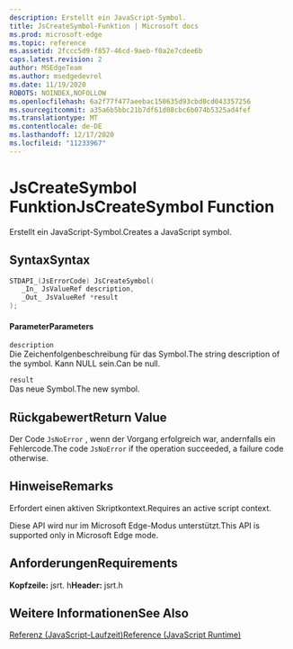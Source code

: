 ```yaml
---
description: Erstellt ein JavaScript-Symbol.
title: JsCreateSymbol-Funktion | Microsoft docs
ms.prod: microsoft-edge
ms.topic: reference
ms.assetid: 2fccc5d9-f857-46cd-9aeb-f0a2e7cdee6b
caps.latest.revision: 2
author: MSEdgeTeam
ms.author: msedgedevrel
ms.date: 11/19/2020
ROBOTS: NOINDEX,NOFOLLOW
ms.openlocfilehash: 6a2f77f477aeebac150635d93cbd0cd043357256
ms.sourcegitcommit: a35a6b5bbc21b7df61d08cbc6b074b5325ad4fef
ms.translationtype: MT
ms.contentlocale: de-DE
ms.lasthandoff: 12/17/2020
ms.locfileid: "11233967"
---
```

# <span data-ttu-id="1aba6-103">JsCreateSymbol Funktion</span><span class="sxs-lookup"><span data-stu-id="1aba6-103">JsCreateSymbol Function</span></span>

<span data-ttu-id="1aba6-104">Erstellt ein JavaScript-Symbol.</span><span class="sxs-lookup"><span data-stu-id="1aba6-104">Creates a JavaScript symbol.</span></span>
  
## <span data-ttu-id="1aba6-105">Syntax</span><span class="sxs-lookup"><span data-stu-id="1aba6-105">Syntax</span></span>  
  
```cpp  
STDAPI_(JsErrorCode) JsCreateSymbol(  
   _In_ JsValueRef description,  
   _Out_ JsValueRef *result  
);  
```  
  
#### <span data-ttu-id="1aba6-106">Parameter</span><span class="sxs-lookup"><span data-stu-id="1aba6-106">Parameters</span></span>  
 `description`  
 <span data-ttu-id="1aba6-107">Die Zeichenfolgenbeschreibung für das Symbol.</span><span class="sxs-lookup"><span data-stu-id="1aba6-107">The string description of the symbol.</span></span> <span data-ttu-id="1aba6-108">Kann NULL sein.</span><span class="sxs-lookup"><span data-stu-id="1aba6-108">Can be null.</span></span>  
  
 `result`  
 <span data-ttu-id="1aba6-109">Das neue Symbol.</span><span class="sxs-lookup"><span data-stu-id="1aba6-109">The new symbol.</span></span>  
  
## <span data-ttu-id="1aba6-110">Rückgabewert</span><span class="sxs-lookup"><span data-stu-id="1aba6-110">Return Value</span></span>  
 <span data-ttu-id="1aba6-111">Der Code `JsNoError` , wenn der Vorgang erfolgreich war, andernfalls ein Fehlercode.</span><span class="sxs-lookup"><span data-stu-id="1aba6-111">The code `JsNoError` if the operation succeeded, a failure code otherwise.</span></span>  
  
## <span data-ttu-id="1aba6-112">Hinweise</span><span class="sxs-lookup"><span data-stu-id="1aba6-112">Remarks</span></span>  
 <span data-ttu-id="1aba6-113">Erfordert einen aktiven Skriptkontext.</span><span class="sxs-lookup"><span data-stu-id="1aba6-113">Requires an active script context.</span></span>  
  
 <span data-ttu-id="1aba6-114">Diese API wird nur im Microsoft Edge-Modus unterstützt.</span><span class="sxs-lookup"><span data-stu-id="1aba6-114">This API is supported only in Microsoft Edge mode.</span></span>  
  
## <span data-ttu-id="1aba6-115">Anforderungen</span><span class="sxs-lookup"><span data-stu-id="1aba6-115">Requirements</span></span>  
 <span data-ttu-id="1aba6-116">**Kopfzeile:** jsrt. h</span><span class="sxs-lookup"><span data-stu-id="1aba6-116">**Header:** jsrt.h</span></span>  
  
## <span data-ttu-id="1aba6-117">Weitere Informationen</span><span class="sxs-lookup"><span data-stu-id="1aba6-117">See Also</span></span>  
 [<span data-ttu-id="1aba6-118">Referenz (JavaScript-Laufzeit)</span><span class="sxs-lookup"><span data-stu-id="1aba6-118">Reference (JavaScript Runtime)</span></span>](../chakra-hosting/reference-javascript-runtime.md)
